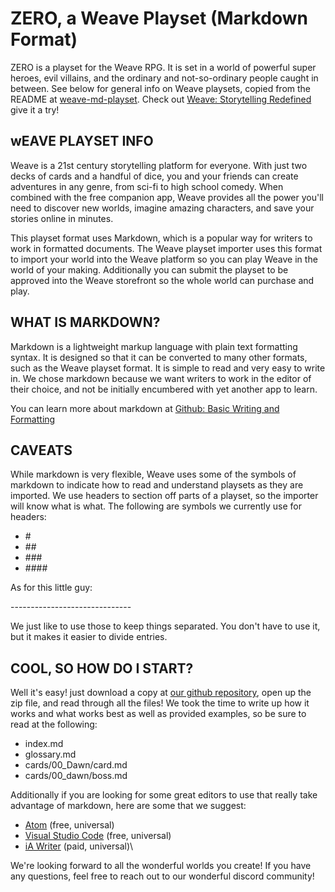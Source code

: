 # ZERO, a Weave Playset (Markdown Format)
ZERO is a playset for the Weave RPG.  It is set in a world of powerful super heroes, evil villains, and the ordinary and not-so-ordinary people caught in between.  See below for general info on Weave playsets, copied from the README at [weave-md-playset](https://github.com/monoclesociety/weave-md-playset).  Check out [Weave: Storytelling Redefined](https://weave.game/) give it a try!

## wEAVE PLAYSET INFO
Weave is a 21st century storytelling platform for everyone. With just two decks of cards and a handful of dice, you and your friends can create adventures in any genre, from sci-fi to high school comedy. When combined with the free companion app, Weave provides all the power you'll need to discover new worlds, imagine amazing characters, and save your stories online in minutes.

This playset format uses Markdown, which is a popular way for writers to work in formatted documents. The Weave playset importer uses this format to import your world into the Weave platform so you can play Weave in the world of your making. Additionally you can submit the playset to be approved into the Weave storefront so the whole world can purchase and play.

## WHAT IS MARKDOWN?
Markdown is a lightweight markup language with plain text formatting syntax. It is designed so that it can be converted to many other formats, such as the Weave playset format. It is simple to read and very easy to write in. We chose markdown because we want writers to work in the editor of their choice, and not be initially encumbered with yet another app to learn.

You can learn more about markdown at [Github: Basic Writing and Formatting](https://help.github.com/articles/basic-writing-and-formatting-syntax)

## CAVEATS
While markdown is very flexible, Weave uses some of the symbols of markdown to indicate how to read and understand playsets as they are imported. We use headers to section off parts of a playset, so the importer will know what is what. The following are symbols we currently use for headers:

- \#
- \##
- \###
- \####

As for this little guy:

\------------------------------

We just like to use those to keep things separated. You don't have to use it, but it makes it easier to divide entries.

## COOL, SO HOW DO I START?
Well it's easy! just download a copy at [our github repository](https://github.com/monoclesociety/weave-md-playset), open up the zip file, and read through all the files! We took the time to write up how it works and what works best as well as provided examples, so be sure to read at the following:

- index.md
- glossary.md
- cards/00\_Dawn/card.md
- cards/00\_dawn/boss.md

Additionally if you are looking for some great editors to use that really take advantage of markdown, here are some that we suggest:

- [Atom](https://atom.io) \(free, universal\)
- [Visual Studio Code](https://code.visualstudio.com) \(free, universal\)
- [iA Writer](http://iawriter.com) \(paid, universal)\

We're looking forward to all the wonderful worlds you create! If you have any questions, feel free to reach out to our wonderful discord community!
